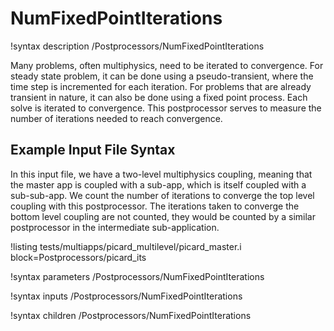 # NumFixedPointIterations

!syntax description /Postprocessors/NumFixedPointIterations

Many problems, often multiphysics, need to be iterated to convergence. For steady state problem, it
can be done using a pseudo-transient, where the time step is incremented for each iteration. For problems that
are already transient in nature, it can also be done using a fixed point process. Each solve is iterated to
convergence. This postprocessor serves to measure the number of iterations needed to reach convergence.

## Example Input File Syntax

In this input file, we have a two-level multiphysics coupling, meaning that the master app is
coupled with a sub-app, which is itself coupled with a sub-sub-app. We count the number of iterations
to converge the top level coupling with this postprocessor. The iterations taken to converge the bottom
level coupling are not counted, they would be counted by a similar postprocessor in the intermediate
sub-application.

!listing tests/multiapps/picard_multilevel/picard_master.i block=Postprocessors/picard_its

!syntax parameters /Postprocessors/NumFixedPointIterations

!syntax inputs /Postprocessors/NumFixedPointIterations

!syntax children /Postprocessors/NumFixedPointIterations
